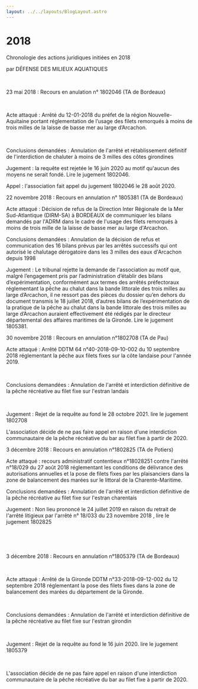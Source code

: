 ```yaml
---
layout: ../../layouts/BlogLayout.astro
---
```


# 2018

Chronologie  des actions juridiques initiées en 2018

par DÉFENSE DES MILIEUX AQUATIQUES

​

 

23 mai 2018 : Recours en anulation n° 1802046 (TA de Bordeaux)

​

Acte attaqué : Arrêté du 12-01-2018 du préfet de la région Nouvelle-Aquitaine portant réglementation de l’usage des filets remorqués à moins de trois milles de la laisse de basse mer au large d’Arcachon.

​

Conclusions demandées : Annulation de l'arrêté et rétablissement définitif de l'interdiction de chaluter à moins de 3 milles des côtes girondines

 

Jugement : la requête est rejetée le 16 juin 2020 au motif qu'aucun des moyens ne serait fondé. Lire le jugement 1802046.

 

Appel : l'association fait appel du jugement 1802046 le 28 août 2020.

 

 

22 novembre 2018 : Recours en annulation n° 1805381 (TA de Bordeaux)

 

Acte attaqué : Décision de refus de la Direction Inter Régionale de la Mer Sud-Atlantique (DIRM-SA) à BORDEAUX de communiquer les bilans demandés par l'ADRM dans le cadre de l'usage des filets remorqués à moins de trois mille de la laisse de basse mer au large d'Arcachon.

 

Conclusions demandées : Annulation de la décision de refus et communication des 16 bilans prévus par les arrêtés successifs qui ont autorisé le chalutage dérogatoire dans les 3 milles des eaux d'Arcachon depuis 1998

 

Jugement : Le tribunal rejette la demande de l'association au motif que, malgré l’engagement pris par l’administration d’établir des bilans d’expérimentation, conformément aux termes des arrêtés préfectoraux réglementant la pêche au chalut dans la bande littorale des trois milles au large d’Arcachon, il ne ressort pas des pièces du dossier qu’en dehors du document transmis le 18 juillet 2018, d’autres bilans de l’expérimentation de la pratique de la pêche au chalut dans la bande littorale des trois milles au large d’Arcachon auraient effectivement été rédigés par le directeur départemental des affaires maritimes de la Gironde. Lire le jugement 1805381.

 

30 novembre 2018 : Recours en annulation n°1802708 (TA de Pau)

 

Acte attaqué  : Arrêté DDTM 64 n°40-2018-09-10-002 du 10 septembre 2018 réglementant la pêche aux filets fixes sur la côte landaise pour l'année 2019.

​

Conclusions demandées : Annulation de l'arrêté et interdiction définitive de la pêche récréative au filet fixe sur l'estran landais

​

Jugement : Rejet de la requête au fond le 28 octobre 2021. lire le jugement 1802708

 

L'association décide de ne pas faire appel en raison d'une interdiction communautaire de la pêche récréative du bar au filet fixe à partir de 2020.

 

 

3 décembre 2018 : Recours en annulation n°1802825 (TA de Potiers)

 

Acte attaqué : recours administratif contentieux n°18028251 contre l'arrêté n°18/029 du 27 août 2018 réglementant les conditions de délivrance des autorisations annuelles et la pose de filets fixes par les plaisanciers dans la zone de balancement des marées sur le littoral de la Charente-Maritime.

 

Conclusions demandées : Annulation de l'arrêté et interdiction définitive de la pêche récréative au filet fixe sur l'estran charentais

 

Jugement : Non lieu prononcé le 24 juillet 2019 en raison du retrait de l'arrêté litigieux par l'arrêté n° 18/033 du 23 novembre 2018 , lire le jugement 1802825

​

​

3 décembre 2018 : Recours en annulation n°1805379 (TA de Bordeaux)

​

Acte attaqué : Arrêté de la Gironde DDTM n°33-2018-09-12-002 du 12 septembre 2018 réglementant la pose des filets fixes dans la zone de balancement des marées du département de la Gironde.

​

Conclusions demandées : Annulation de l'arrêté et interdiction définitive de la pêche récréative au filet fixe sur l'estran girondin

​

Jugement : Rejet de la requête au fond le 16 juin 2020. lire le jugement 1805379

​

L'association décide de ne pas faire appel en raison d'une interdiction communautaire de la pêche récréative du bar au filet fixe à partir de 2020.